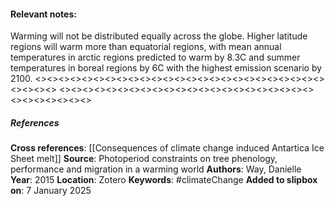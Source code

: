 #### **Relevant notes**:
Warming will not be distributed equally across the globe. Higher latitude regions will warm more than equatorial regions, with mean annual temperatures in arctic regions predicted to warm by 8.3C and summer temperatures in boreal regions by 6C with the highest emission scenario by 2100. 
<><><><><><><><><><><><><><><><><><><><><><><><><><><><><>
<><><><><><><><><><><><><><><><><><><><><><><><><><><><><>
##### References
**Cross references**: 
[[Consequences of climate change induced Antartica Ice Sheet melt]]
**Source**: Photoperiod constraints on tree phenology, performance and migration in a warming world
**Authors**: Way, Danielle
**Year**: 2015
**Location**: Zotero
**Keywords**: #climateChange 
**Added to slipbox on**: 7 January 2025